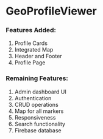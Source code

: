 # GeoProfileViewer

### Features Added:
1. Profile Cards
2. Integrated Map
3. Header and Footer
4. Profile Page

### Remaining Features:
1. Admin dashboard UI
2. Authentication
3. CRUD operations
4. Map for all markers
5. Responsiveness
6. Search functionality
7. Firebase database

